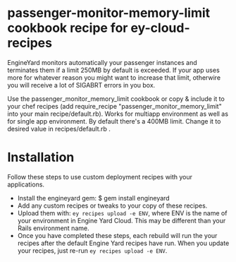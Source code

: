 passenger-monitor-memory-limit cookbook recipe for ey-cloud-recipes
===============
EngineYard monitors automatically your passenger instances and terminates them if a limit 250MB by default is exceeded. 
If your app uses more for whatever reason you might want to increase that limit, otherwire you will receive a lot of SIGABRT errors in you box. 

Use the passenger_monitor_memory_limit cookbook or copy & include it to your chef recipes (add require_recipe "passenger_monitor_memory_limit" into your main recipe/default.rb).
Works for multiapp environment as well as for single app environment.
By default there's a 400MB limit. Change it to desired value in recipes/default.rb .

Installation
============

Follow these steps to use custom deployment recipes with your applications.

* Install the engineyard gem:
  $ gem install engineyard
* Add any custom recipes or tweaks to your copy of these recipes.
* Upload them with: `ey recipes upload -e ENV`, where ENV is the name of your environment in Engine Yard Cloud. This may be different than your Rails environment name.
* Once you have completed these steps, each rebuild will run the your
  recipes after the default Engine Yard recipes have run. When you
  update your recipes, just re-run `ey recipes upload -e ENV`.
